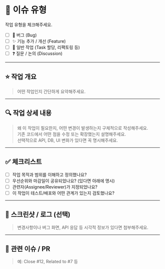 # 🔖 이슈 유형
작업 유형을 체크해주세요.
- [ ] 🐛 버그 (Bug)
- [ ] ✨ 기능 추가 / 개선 (Feature)
- [ ] 🧩 일반 작업 (Task 할당, 리팩토링 등)
- [ ] ❓ 질문 / 논의 (Discussion)

---

## ⭐ 작업 개요
> 어떤 작업인지 간단하게 요약해주세요.

---

## 🔍 작업 상세 내용
> 왜 이 작업이 필요한지, 어떤 변경이 발생하는지 구체적으로 작성해주세요.  
> 기존 코드에서 어떤 점을 수정 또는 확장했는지 설명해주세요.  
> 선택적으로 API, DB, UI 변화가 있다면 꼭 명시해주세요.

---

## ✅ 체크리스트
- [ ] 작업 목적과 범위를 이해하고 정의했나요?
- [ ] 우선순위와 마감일이 공유되었나요? (있다면 아래에 명시)
- [ ] 관련자(Assignee/Reviewer)가 지정되었나요?
- [ ] 이 작업이 테스트/배포와 어떤 관계가 있는지 검토했나요?

---

## 📸 스크린샷 / 로그 (선택)
> 변경사항이나 버그 화면, API 응답 등 시각적 정보가 있다면 첨부해주세요.

---

## 🔗 관련 이슈 / PR
> 예: Close #12, Related to #7 등  